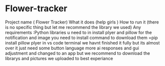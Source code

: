 # Flower-tracker
Project name ( Flower Tracker)
What it does (help girls )
How to run it (there is no specific thing but let me recommend the library we used)
Any requirements :Python libraries u need to in install plyer and pillow for the notification and image you need to install command to download them =pip install pillow plyer
in vs code terminal
we havnt finished it fully but its almost over it just need some button language more ai responses and gui adjustment and changed to an app but we recommend to download the librarys and pictures we uploaded to best experiance
